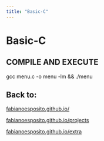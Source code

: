 ```yaml
---
title: "Basic-C"
---
```

<!-- layout: github.com/fabianoesposito/fabianoesposito.github.io/_layouts/archive
# permalink: /machine-learning/
author_profile: true
header:
  image: "github.com/fabianoesposito/fabianoesposito.github.io/images/fort point.png"
# excerpt: "Page not found."
sitemap: false
# permalink: /404.html
--- -->

# Basic-C

## COMPILE AND EXECUTE
gcc menu.c -o menu -lm && ./menu

## Back to:

[fabianoesposito.github.io/](https://fabianoesposito.github.io/)

[fabianoesposito.github.io/projects](https://fabianoesposito.github.io/projects/)

[fabianoesposito.github.io/extra](https://fabianoesposito.github.io/extra/)